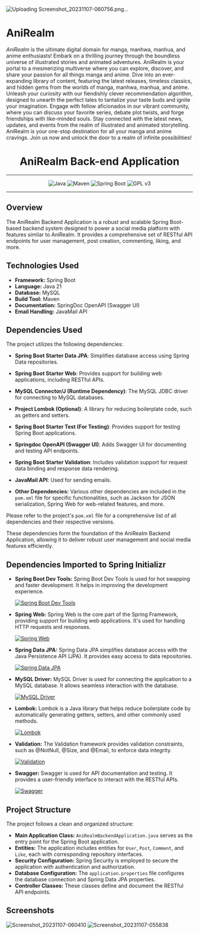 ![Uploading Screenshot_20231107-060756.png…]()
# AniRealm
*AniRealm* is the ultimate digital domain for manga, manhwa, manhua, and anime enthusiasts!  Embark on a thrilling journey through the boundless universe of illustrated stories and animated adventures. AniRealm is your portal to a mesmerizing multiverse where you can explore, discover, and share your passion for all things manga and anime. Dive into an ever-expanding library of content, featuring the latest releases, timeless classics, and hidden gems from the worlds of manga, manhwa, manhua, and anime. Unleash your curiosity with our fiendishly clever recommendation algorithm, designed to unearth the perfect tales to tantalize your taste buds and ignite your imagination. Engage with fellow aficionados in our vibrant community, where you can discuss your favorite series, debate plot twists, and forge friendships with like-minded souls. Stay connected with the latest news, updates, and events from the realm of illustrated and animated storytelling. AniRealm is your one-stop destination for all your manga and anime cravings. Join us now and unlock the door to a realm of infinite possibilities!

# <h1 align="center"> AniRealm Back-end Application </h1>
___ 
<p align="center">
    <img alt="Java" src="https://img.shields.io/badge/Java->=8-darkblue.svg" />
    <img alt="Maven" src="https://img.shields.io/badge/maven-4.0-brightgreen.svg" />
    <img alt="Spring Boot" src="https://img.shields.io/badge/Spring Boot-3.1.4-brightgreen.svg" />
    <img alt = "GPL v3" src="https://img.shields.io/badge/License-GPLv3-blue.svg" />
    
</p>


---

<p align="left">

## Overview

The AniRealm Backend Application is a robust and scalable Spring Boot-based backend system designed to power a social media platform with features similar to AniRealm. It provides a comprehensive set of RESTful API endpoints for user management, post creation, commenting, liking, and more.

## Technologies Used

- **Framework:** Spring Boot
- **Language:** Java 21
- **Database:** MySQL
- **Build Tool:** Maven
- **Documentation:** SpringDoc OpenAPI (Swagger UI)
- **Email Handling:** JavaMail API



## Dependencies Used

The project utilizes the following dependencies:

- **Spring Boot Starter Data JPA**: Simplifies database access using Spring Data repositories.

- **Spring Boot Starter Web**: Provides support for building web applications, including RESTful APIs.

- **MySQL Connector/J (Runtime Dependency)**: The MySQL JDBC driver for connecting to MySQL databases.

- **Project Lombok (Optional)**: A library for reducing boilerplate code, such as getters and setters.

- **Spring Boot Starter Test (For Testing)**: Provides support for testing Spring Boot applications.

- **Springdoc OpenAPI (Swagger UI)**: Adds Swagger UI for documenting and testing API endpoints.

- **Spring Boot Starter Validation**: Includes validation support for request data binding and response data rendering.

- **JavaMail API**: Used for sending emails.

- **Other Dependencies:** Various other dependencies are included in the `pom.xml` file for specific functionalities, such as Jackson for JSON serialization, Spring Web for web-related features, and more.

Please refer to the project's `pom.xml` file for a comprehensive list of all dependencies and their respective versions.

These dependencies form the foundation of the AniRealm Backend Application, allowing it to deliver robust user management and social media features efficiently.

  ## Dependencies Imported to Spring Initializr


- **Spring Boot Dev Tools:** Spring Boot Dev Tools is used for hot swapping and faster development. It helps in improving the development experience.

  [![Spring Boot Dev Tools](https://img.shields.io/badge/Spring%20Boot%20Dev%20Tools-2.5.5-brightgreen.svg)](https://spring.io/projects/spring-boot)

- **Spring Web:** Spring Web is the core part of the Spring Framework, providing support for building web applications. It's used for handling HTTP requests and responses.

  [![Spring Web](https://img.shields.io/badge/Spring%20Web-5.3.10-brightgreen.svg)](https://spring.io/guides/gs/spring-boot/)

- **Spring Data JPA:** Spring Data JPA simplifies database access with the Java Persistence API (JPA). It provides easy access to data repositories.

  [![Spring Data JPA](https://img.shields.io/badge/Spring%20Data%20JPA-2.5.5-brightgreen.svg)](https://spring.io/projects/spring-data-jpa)

- **MySQL Driver:** MySQL Driver is used for connecting the application to a MySQL database. It allows seamless interaction with the database.

  [![MySQL Driver](https://img.shields.io/badge/MySQL%20Driver-8.0.27-brightgreen.svg)](https://dev.mysql.com/downloads/connector/j/)

- **Lombok:** Lombok is a Java library that helps reduce boilerplate code by automatically generating getters, setters, and other commonly used methods.

  [![Lombok](https://img.shields.io/badge/Lombok-1.18.22-brightgreen.svg)](https://projectlombok.org/)

- **Validation:** The Validation framework provides validation constraints, such as @NotNull, @Size, and @Email, to enforce data integrity.

  [![Validation](https://img.shields.io/badge/Validation-2.0.1-brightgreen.svg)](https://docs.oracle.com/javaee/7/api/javax/validation/constraints/package-summary.html)

- **Swagger:** Swagger is used for API documentation and testing. It provides a user-friendly interface to interact with the RESTful APIs.

  [![Swagger](https://img.shields.io/badge/Swagger-3.0.0-brightgreen.svg)](https://swagger.io/)


## Project Structure

The project follows a clean and organized structure:

- **Main Application Class:** `AniRealmBackendApplication.java` serves as the entry point for the Spring Boot application.
- **Entities:** The application includes entities for `User`, `Post`, `Comment`, and `Like`, each with corresponding repository interfaces.
- **Security Configuration:** Spring Security is employed to secure the application with authentication and authorization.
- **Database Configuration:** The `application.properties` file configures the database connection and Spring Data JPA properties.
- **Controller Classes:** These classes define and document the RESTful API endpoints.

## Screenshots
![Screenshot_20231107-060410](https://github.com/Willow7737/AniRealm/assets/114362590/611ed709-adce-4b2e-8e8b-77e2b3dde24f)
![Screenshot_20231107-055838](https://github.com/Willow7737/AniRealm/assets/114362590/342c58e6-8e71-48b9-83a0-de59f7a7544f)

